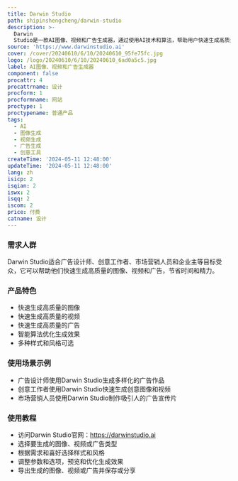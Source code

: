 ```yaml
---
title: Darwin Studio
path: shipinshengcheng/darwin-studio
description: >-
  Darwin
  Studio是一款AI图像、视频和广告生成器，通过使用AI技术和算法，帮助用户快速生成高质量的图像、视频和广告。它具有高效、智能、创新的特点，可以大大提升创意工作效率。
source: 'https://www.darwinstudio.ai'
cover: /cover/20240610/6/10/20240610_95fe75fc.jpg
logo: /logo/20240610/6/10/20240610_6ad0a5c5.jpg
label: AI图像、视频和广告生成器
component: false
procattr: 4
procattrname: 设计
procform: 1
procformname: 网站
proctype: 1
proctypename: 普通产品
tags:
  - AI
  - 图像生成
  - 视频生成
  - 广告生成
  - 创意工具
createTime: '2024-05-11 12:48:00'
updateTime: '2024-05-11 12:48:00'
lang: zh
isicp: 2
isqian: 2
iswx: 2
isqq: 2
iscom: 2
price: 付费
catname: 设计
---
```




### 需求人群
Darwin Studio适合广告设计师、创意工作者、市场营销人员和企业主等目标受众，它可以帮助他们快速生成高质量的图像、视频和广告，节省时间和精力。

### 产品特色
* 快速生成高质量的图像
* 快速生成高质量的视频
* 快速生成高质量的广告
* 智能算法优化生成效果
* 多种样式和风格可选

### 使用场景示例
* 广告设计师使用Darwin Studio生成多样化的广告作品
* 创意工作者使用Darwin Studio快速生成创意图像和视频
* 市场营销人员使用Darwin Studio制作吸引人的广告宣传片

### 使用教程
* 访问Darwin Studio官网：https://darwinstudio.ai
* 选择要生成的图像、视频或广告类型
* 根据需求和喜好选择样式和风格
* 调整参数和选项，预览和优化生成效果
* 导出生成的图像、视频或广告并保存或分享

  
